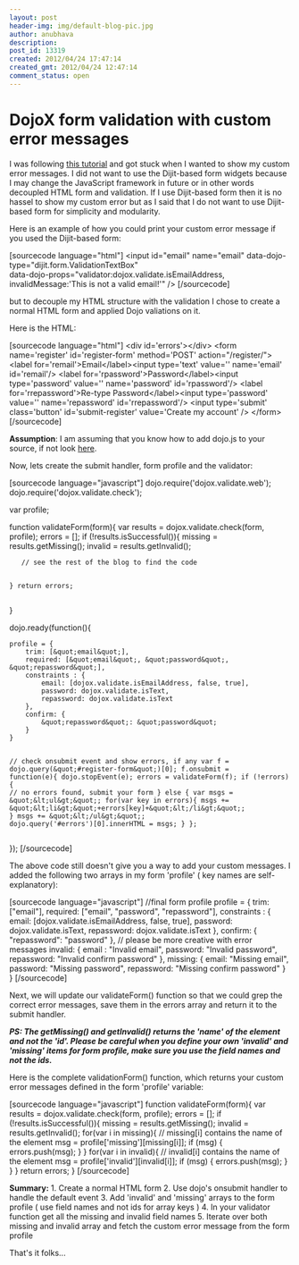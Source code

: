 ```yaml
---
layout: post
header-img: img/default-blog-pic.jpg
author: anubhava
description: 
post_id: 13319
created: 2012/04/24 17:47:14
created_gmt: 2012/04/24 12:47:14
comment_status: open
---
```


# DojoX form validation with custom error messages

<p>I was following <a href="http://dojotoolkit.org/documentation/tutorials/1.7/validation/">this tutorial</a> and got stuck when I wanted to show my custom error messages. I did not want to use the Dijit-based form widgets because I may change the JavaScript framework in future or in other words decoupled HTML form and validation. If I use Dijit-based form then it is no hassel to show my custom error but as I said that I do not want to use Dijit-based form for simplicity and modularity.</p>
<!--more-->

<p>Here is an example of how you could print your custom error message if you used the Dijit-based form:</p>
<p>[sourcecode language="html"]
&lt;input id=&quot;email&quot; name=&quot;email&quot;  data-dojo-type=&quot;dijit.form.ValidationTextBox&quot;<br />
        data-dojo-props=&quot;validator:dojox.validate.isEmailAddress,
        invalidMessage:'This is not a valid email!'&quot;  /&gt;
[/sourcecode]</p>
<p>but to decouple my HTML structure with the validation I chose to create a normal HTML form and applied Dojo valiations on it.</p>
<p>Here is the HTML:</p>
<p>[sourcecode language="html"]
&lt;div id='errors'&gt;&lt;/div&gt;
&lt;form name='register' id='register-form' method='POST' action=&quot;/register/&quot;&gt;
    &lt;label for='remail'&gt;Email&lt;/label&gt;&lt;input type='text' value='' name='email' id='remail'/&gt;
    &lt;label for='rpassword'&gt;Password&lt;/label&gt;&lt;input type='password' value='' name='password' id='rpassword'/&gt;
    &lt;label for='rrepassword'&gt;Re-type Password&lt;/label&gt;&lt;input type='password' value='' name='repassword' id='rrepassword'/&gt;
    &lt;input type='submit' class='button' id='submit-register' value='Create my account' /&gt;
&lt;/form&gt;
[/sourcecode]</p>
<p><strong>Assumption</strong>: I am assuming that you know how to add dojo.js to your source, if not look <a href="http://dojotoolkit.org/documentation/tutorials/1.7/hello_dojo/">here</a>.</p>
<p>Now, lets create the submit handler, form profile and the validator:</p>
<p>[sourcecode language="javascript"]
dojo.require('dojox.validate.web');
dojo.require('dojox.validate.check');</p>
<p>var profile;</p>
<p>function validateForm(form){
    var results = dojox.validate.check(form, profile);
    errors = [];
    if (!results.isSuccessful()){
        missing = results.getMissing();
        invalid = results.getInvalid();</p>
<pre><code>   // see the rest of the blog to find the code

}
return errors;
</code></pre>
<p>}</p>
<p>dojo.ready(function(){</p>
<pre><code>profile = {
    trim: [&amp;quot;email&amp;quot;],
    required: [&amp;quot;email&amp;quot;, &amp;quot;password&amp;quot;, &amp;quot;repassword&amp;quot;],
    constraints : {
        email: [dojox.validate.isEmailAddress, false, true],
        password: dojox.validate.isText,
        repassword: dojox.validate.isText
    },
    confirm: {
        &amp;quot;repassword&amp;quot;: &amp;quot;password&amp;quot;
    }
}

// check onsubmit event and show errors, if any
var f = dojo.query(&amp;quot;#register-form&amp;quot;)[0];
f.onsubmit = function(e){
    dojo.stopEvent(e);
    errors = validateForm(f);
    if (!errors){
        // no errors found, submit your form
    } else {
        var msgs = &amp;quot;&amp;lt;ul&amp;gt;&amp;quot;;
        for(var key in errors){
            msgs += &amp;quot;&amp;lt;li&amp;gt;&amp;quot;+errors[key]+&amp;quot;&amp;lt;/li&amp;gt;&amp;quot;;
        }
        msgs += &amp;quot;&amp;lt;/ul&amp;gt;&amp;quot;;
        dojo.query('#errors')[0].innerHTML = msgs;
    }
};
</code></pre>
<p>});
[/sourcecode]</p>
<p>The above code still doesn't give you a way to add your custom messages. I added the following two arrays in my form 'profile' ( key names are self-explanatory):</p>
<p>[sourcecode language="javascript"]
    //final form profile
    profile = {
        trim: [&quot;email&quot;],
        required: [&quot;email&quot;, &quot;password&quot;, &quot;repassword&quot;],
        constraints : {
            email: [dojox.validate.isEmailAddress, false, true],
            password: dojox.validate.isText,
            repassword: dojox.validate.isText
        },
        confirm: {
            &quot;repassword&quot;: &quot;password&quot;
        },
        // please be more creative with error messages
        invalid: {
          email : &quot;Invalid email&quot;,
          password: &quot;Invalid password&quot;,
          repassword: &quot;Invalid confirm password&quot;
        },
        missing: {
            email: &quot;Missing email&quot;,
            password: &quot;Missing password&quot;,
            repassword: &quot;Missing confirm password&quot;
        }
    }
[/sourcecode]</p>
<p>Next, we will update our validateForm() function so that we could grep the correct error messages, save them in the errors array and return it to the submit handler.</p>
<p><em><strong>PS: The getMissing() and getInvalid() returns the 'name' of the element and not the 'id'. Please be careful when you define your own 'invalid' and 'missing' items for form profile, make sure you use the field names and not the ids.</strong></em></p>
<p>Here is the complete validationForm() function, which returns your custom error messages defined in the form 'profile' variable:</p>
<p>[sourcecode language="javascript"]
function validateForm(form){
    var results = dojox.validate.check(form, profile);
    errors = [];
    if (!results.isSuccessful()){
        missing = results.getMissing();
        invalid = results.getInvalid();
        for(var i in missing){
            // missing[i] contains the name of the element
            msg = profile['missing'][missing[i]];
            if (msg) {
                errors.push(msg);
            }
        }
        for(var i in invalid){
            // invalid[i] contains the name of the element
            msg = profile['invalid'][invalid[i]];
            if (msg) {
                errors.push(msg);
            }
        }
    }
    return errors;
}
[/sourcecode]</p>
<p><strong>Summary:</strong>
1. Create a normal HTML form
2. Use dojo's onsubmit handler to handle the default event
3. Add 'invalid' and 'missing' arrays to the form profile ( use field names and not ids for array keys )
4. In your validator function get all the missing and invalid field names
5. Iterate over both missing and invalid array and fetch the custom error message from the form profile</p>
<p>That's it folks...</p>